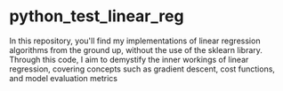# python_test_linear_reg
In this repository, you'll find my implementations of linear regression algorithms from the ground up, without the use of the sklearn library. Through this code, I aim to demystify the inner workings of linear regression, covering concepts such as gradient descent, cost functions, and model evaluation metrics
